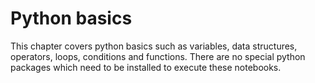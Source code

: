 # Python basics

This chapter covers python basics such as variables, data structures, operators, loops, conditions and functions. There are no special python packages which need to be installed to execute these notebooks.